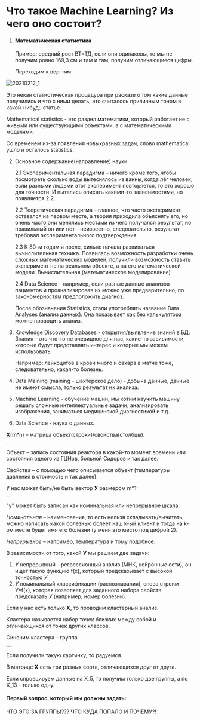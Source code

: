 # Что такое Machine Learning? Из чего оно состоит?

1. #### Математическая статистика

   Пример: средний рост ВТ=ТД, если они одинаковы, то мы не получим ровно 169,3 см и там и там, получим отличающиеся цифры.

   Переходим к вер-тям:

![20210212_1](/home/ekaterina/Desktop/AO/Лекция1/20210212_1.jpg)

Это некая статистическая процедура при расказе о том какие данные получились и что с ними делать, это считалось приличным тоном в какой-нибудь статье.

Mathematical statistics - это раздел математики, который работает не с живыми или существующими объектами, а  с математическими моделями.

Со временем из-за появления новыхразных задач, слово mathematical ушло и осталось statistics.

2. Основное содержание(направление) науки.

   2.1 Экспериментальная парадигма – ничего кроме того, чтобы посмотреть сколько воды вытеснялось из ванны, когда лёг человек, если разными людьми этот эксперимент повторяется, то это хорошо для точности. И пытались описать какими-то зависимостями, но появляется 2.2.

   2.2 Теоретическая парадигма – главное, что часто эксперимент оставался на первом месте, а теория приходила объяснять его, но очень часто они менялись местами из чего получался результат, но правильный он или нет – неизвестно, следовательно, результат требовал экспериментального подтверждения. 

   2.3 К 80-м годам и после, сильно начала развиваться вычислительная техника. Появилась возможность разработки очень сложных математических моделей, получили возможность ставить эксперимент не на реальном объекте, а на его математической модели. Вычислительная (математическое моделирование) 

   2.4 Data Science – например, если разные данные анализов пациентов и проанализировав их можно уже предварительно, по закономерностям предположить диагноз.

   После обозначения Statistics, стали употреблять название Data Analyses (анализ данных). Она показывает как без калькулятора можно проводить анализ. 

3. Knowledge Discovery Databases - открытия/выявление знаний в БД. Знания – это что-то не очевидное для нас, какие-то зависимости, которые будут представлять интерес и которые мы можем использовать. 

   Например: лейкоцитов в крови много и сахара в матче тоже, следовательно, какая-то болезнь.

4. Data Maining (maining - шахтерское дело) - добыча данные, данные не имеют смысла, только результат их анализа.

5. Machine Learning - обучение машин, мы хотим научить машину решать сложные интеллектуальные задачи, анализировать изображения, заниматься медицинской диагностикой и т.д.

6. Data Science - наука о данных.

**Х**(m*n) – матрица объект(строки)/свойства(столбцы). 

<img src="/home/ekaterina/Desktop/AO/Лекция1/20210212_2.jpg" alt="20210212_2" style="zoom:10%;" />

Объект – запись состояния реактора в какой-то момент времени или состояния одного из ГЦНов, больной Сидоров и так далее.

Свойства – с помощью чего описывается объект (температуры давления в стоимость и так далее). 

У нас может быть/не быть вектор **У** размером  m*1:

<img src="/home/ekaterina/Desktop/AO/Лекция1/20210212_3.jpg" alt="20210212_3" style="zoom:10%;" />

"у" может быть записан как номинальная или непрерывное шкала. 

*Номинальная* – наименования, то есть нельзя складывать/вычитать, можно написать какой болезнью болеет наш k-ый клиент и тогда на k-ом месте будет имя его болезни (у меня это место под цифрой 2).

*Непрерывное* – например, температура и тому подобное. 

В зависимости от того, какой **У** мы решаем две задачи: 

1. *У* непрерывный – регрессионный анализ (МНК, нейронные сети), он ищет такую функцию f(x), который предсказывает с высокой точностью *У*
2. *У* номинальный классификации (распознавания), снова строим У=f(x), которая позволяет для заданного набора свойств предсказать *У* (например, номер болезни).

Если у нас есть только **Х**, то проводим кластерный анализ. 

Кластера называется набор точек близких между собой и отличающихся от точек других классов.

Синоним кластера – группа. 

<img src="/home/ekaterina/Desktop/AO/Лекция1/20210212_4.jpg" alt="20210212_4" style="zoom:15%;" />

Если получили такую картинку, то радуемся. 

В матрице **Х** есть три разных сорта, отличающихся друг от друга. 

Если спроецируем данные на X_5, то получим только две группы, а по Х_13 - только одну. 

#### Первый вопрос, который мы должны задать: 

ЧТО ЭТО ЗА ГРУППЫ??? ЧТО КУДА ПОПАЛО И ПОЧЕМУ?!



